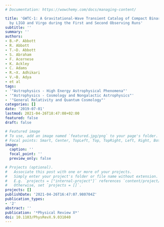 ```yaml
---
# Documentation: https://wowchemy.com/docs/managing-content/

title: 'GWTC-1: A Gravitational-Wave Transient Catalog of Compact Binary Mergers Observed
  by LIGO and Virgo during the First and Second Observing Runs'
subtitle: ''
summary: ''
authors:
- B.~P. Abbott
- R. Abbott
- T.~D. Abbott
- S. Abraham
- F. Acernese
- K. Ackley
- C. Adams
- R.~X. Adhikari
- V.~B. Adya
- et al
tags:
- '"Astrophysics - High Energy Astrophysical Phenomena"'
- '"Astrophysics - Cosmology and Nongalactic Astrophysics"'
- '"General Relativity and Quantum Cosmology"'
categories: []
date: '2019-07-01'
lastmod: 2021-04-26T18:47:08+02:00
featured: false
draft: false

# Featured image
# To use, add an image named `featured.jpg/png` to your page's folder.
# Focal points: Smart, Center, TopLeft, Top, TopRight, Left, Right, BottomLeft, Bottom, BottomRight.
image:
  caption: ''
  focal_point: ''
  preview_only: false

# Projects (optional).
#   Associate this post with one or more of your projects.
#   Simply enter your project's folder or file name without extension.
#   E.g. `projects = ["internal-project"]` references `content/project/deep-learning/index.md`.
#   Otherwise, set `projects = []`.
projects: []
publishDate: '2021-04-26T16:47:07.980704Z'
publication_types:
- '2'
abstract: ''
publication: '*Physical Review X*'
doi: 10.1103/PhysRevX.9.031040
---
```

